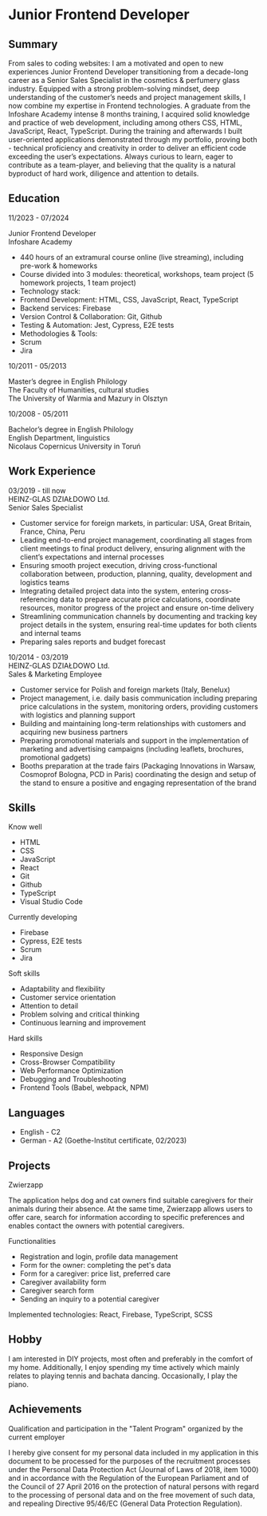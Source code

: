 # Junior Frontend Developer

## Summary

From sales to coding websites: I am a motivated and open to new experiences Junior Frontend Developer transitioning from a decade-long career as a Senior Sales Specialist in the cosmetics & perfumery glass industry. Equipped with a strong problem-solving mindset, deep understanding of the customer’s needs and project management skills, I now combine my expertise in Frontend technologies. A graduate from the Infoshare Academy intense 8 months training, I acquired solid knowledge and practice of web development, including among others CSS, HTML, JavaScript, React, TypeScript. During the training and afterwards I built user-oriented applications demonstrated through my portfolio, proving both - technical proficiency and creativity in order to deliver an efficient code exceeding the user’s expectations. Always curious to learn, eager to contribute as a team-player, and believing that the quality is a natural byproduct of hard work, diligence and attention to details.

## Education

11/2023 - 07/2024

Junior Frontend Developer<br/>
Infoshare Academy<br/>

-	440 hours of an extramural course online (live streaming), including pre-work & homeworks 
-	Course divided into 3 modules: theoretical, workshops, team project (5 homework projects, 1 team project)
-	Technology stack:
-	Frontend Development: HTML, CSS, JavaScript, React, TypeScript
-	Backend services: Firebase
-	Version Control & Collaboration: Git, Github
-	Testing & Automation: Jest, Cypress, E2E tests
-	Methodologies & Tools:
-	Scrum
-	Jira
							       		
10/2011 - 05/2013

Master’s degree in English Philology<br/>
The Faculty of Humanities, cultural studies<br/>
The University of Warmia and Mazury in Olsztyn<br/>

10/2008 - 05/2011

Bachelor’s degree in English Philology<br/>
English Department, linguistics<br/>
Nicolaus Copernicus University in Toruń<br/>


## Work Experience
03/2019 - till now<br/>
HEINZ-GLAS DZIAŁDOWO Ltd.<br/>
Senior Sales Specialist 
-	Customer service for foreign markets, in particular: USA, Great Britain, France, China, Peru
-	Leading end-to-end project management, coordinating all stages from client meetings to final product delivery, ensuring alignment with the client’s expectations and internal processes
-	Ensuring smooth project execution, driving cross-functional collaboration between, production, planning, quality, development and logistics teams
-	Integrating detailed project data into the system, entering cross-referencing data to prepare accurate price calculations, coordinate resources, monitor progress of the project and ensure on-time delivery
-	Streamlining communication channels by documenting and tracking key project details in the system, ensuring real-time updates for both clients and internal teams
-	Preparing sales reports and budget forecast

10/2014 - 03/2019<br/>
HEINZ-GLAS DZIAŁDOWO Ltd.<br/>
Sales & Marketing Employee
-	Customer service for Polish and foreign markets (Italy, Benelux)
-	Project management, i.e. daily basis communication including preparing price calculations in the system, monitoring orders, providing customers with logistics and planning support 
-	Building and maintaining long-term relationships with customers and acquiring new business partners
-	Preparing promotional materials and support in the implementation of marketing and advertising campaigns (including leaflets, brochures, promotional gadgets)
-	Booths preparation at the trade fairs (Packaging Innovations in Warsaw, Cosmoprof Bologna, PCD in Paris) coordinating the design and setup of the stand to ensure a positive and engaging representation of the brand

## Skills

Know well

- HTML
- CSS
- JavaScript
- React
- Git
- Github
- TypeScript
- Visual Studio Code

Currently developing

- Firebase
- Cypress, E2E tests
- Scrum
- Jira

Soft skills

- Adaptability and flexibility
- Customer service orientation
- Attention to detail
- Problem solving and critical thinking
- Continuous learning and improvement

Hard skills

- Responsive Design
- Cross-Browser Compatibility
- Web Performance Optimization
- Debugging and Troubleshooting
- Frontend Tools (Babel, webpack, NPM)

## Languages

- English - C2
- German - A2 (Goethe-Institut certificate, 02/2023)

## Projects

Zwierzapp

The application helps dog and cat owners find suitable caregivers for their animals during their absence. At the same time, Zwierzapp allows users to offer care, search for information according to specific preferences and enables contact the owners with potential caregivers.

Functionalities
- Registration and login, profile data management
- Form for the owner: completing the pet's data
- Form for a caregiver: price list, preferred care
- Caregiver availability form
- Caregiver search form
- Sending an inquiry to a potential caregiver

Implemented technologies: React, Firebase, TypeScript, SCSS

## Hobby

I am interested in DIY projects, most often and preferably in the comfort of my home. Additionally, I enjoy spending my time actively which mainly relates to playing tennis and bachata dancing. Occasionally, I play the piano.

## Achievements

Qualification and participation in the "Talent Program" organized by the current employer

I hereby give consent for my personal data included in my application in this document to be processed for the purposes of the recruitment processes under the Personal Data Protection Act (Journal of Laws of 2018, item 1000) and in accordance with the Regulation of the European Parliament and of the Council of 27 April 2016 on the protection of natural persons with regard to the processing of personal data and on the free movement of such data, and repealing Directive 95/46/EC (General Data Protection Regulation).


